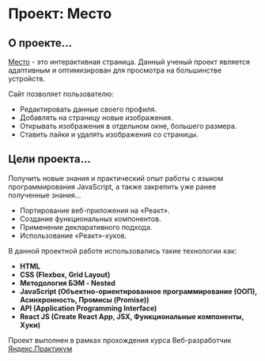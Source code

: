 # Проект: Место

## О проекте...
[Место](https://KostolomovVyacheslav.github.io/mesto/) - это интерактивная страница. Данный ученый проект является адаптивным и оптимизирован для просмотра на большинстве устройств.


Сайт позволяет пользователю:
* Редактировать данные своего профиля.
* Добавлять на страницу новые изображения.
* Открывать изображения в отдельном окне, большего размера.
* Ставить лайки и удалять изображения со страницы.

## Цели проекта...
Получить новые знания и практический опыт работы с языком программирования JavaScript, а также закрепить уже ранее полученные знания...
* Портирование веб-приложения на «Реакт».
* Создание функциональных компонентов.
* Применение декларативного подхода.
* Использование «Реакт»-хуков.


В данной проектной работе использовались такие технологии как:

* **HTML**
* **CSS (Flexbox, Grid Layout)**
* **Методология БЭМ - Nested**
* **JavaScript (Объектно-ориентированное программирование (ООП), Асинхронность, Промисы (Promise))**
* **API (Application Programming Interface)**
* **React JS (Create React App, JSX, Функциональные компоненты, Хуки)**

Проект выполнен в рамках прохождения курса Веб-разработчик [Яндекс.Практикум](https://practicum.yandex.ru)